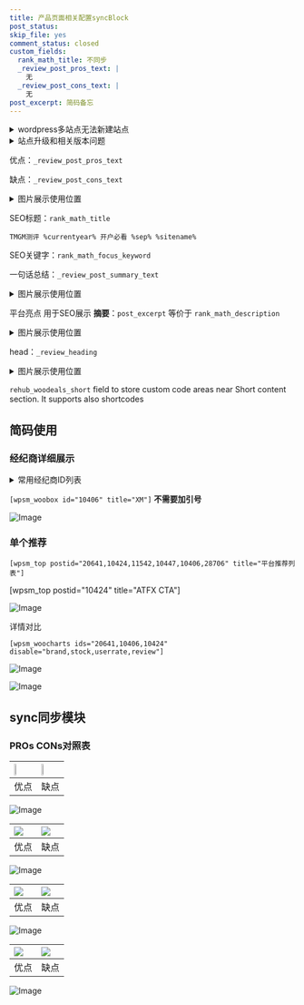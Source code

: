 ```yaml
---
title: 产品页面相关配置syncBlock
post_status: 
skip_file: yes
comment_status: closed
custom_fields:
  rank_math_title: 不同步
  _review_post_pros_text: |
    无
  _review_post_cons_text: |
    无
post_excerpt: 简码备忘
---
```

<details><summary>wordpress多站点无法新建站点</summary>

<li>和报错需要清理cookies一样的原因</li>
<li>wp-config.php里面<code>define( 'SUBDOMAIN_INSTALL', false );//子域名安装</code></li>
<li>新建子站点是用<code>define( 'SUBDOMAIN_INSTALL', true);//子域名安装</code> 完成以后，改成<code>false</code></li>
</details>

<details><summary>站点升级和相关版本问题</summary>

<p>wordpress：5.9.9
woocommerce：7.5.1
出现问题的地方：主题选项里面>><strong>Product layout >>compact style</strong></p>
<p>如何出现没有用过的字段 导致无法保存。先导出配置 然后进行修改，后面再次恢复即可。</p>
<p>出现部分字段无法显示时，需要返回默认布局后，对产品进行保存就好了。</p>
<p></p>
</details>

优点：`_review_post_pros_text`

缺点：`_review_post_cons_text`

<details><summary>图片展示使用位置</summary>

<img src="https://prod-files-secure.s3.us-west-2.amazonaws.com/39ed1227-6d7d-4570-be36-9ccd4a2c4241/f51d3d83-55d4-4bdf-9604-f37ec77ab556/Untitled.png?X-Amz-Algorithm=AWS4-HMAC-SHA256&X-Amz-Content-Sha256=UNSIGNED-PAYLOAD&X-Amz-Credential=ASIAZI2LB46662LKQMS6%2F20250813%2Fus-west-2%2Fs3%2Faws4_request&X-Amz-Date=20250813T105519Z&X-Amz-Expires=3600&X-Amz-Security-Token=IQoJb3JpZ2luX2VjEOP%2F%2F%2F%2F%2F%2F%2F%2F%2F%2FwEaCXVzLXdlc3QtMiJHMEUCIQCdQTWJQ7qxZR8Dr1H%2BFGOq8roVtYhFBJkm3yGNsGLOXwIge4WhyUlsrzZtS2TteZlNQe%2BceCE4pP3k8H0YTrVJBH0q%2FwMIKxAAGgw2Mzc0MjMxODM4MDUiDDKdIQKEncmoasKnxircA7VAaCDXgjkWYg4TujTkrwbd4v6IuetgcCkqTEnrrz9uHFmyt9CbZbruwD7zpLxGR7i3eaCQCd54MxU1BUrN6PPR8aHXwmdpN1fxhlrFnoX0XGqQsTxf1UlRLghK9fSeeEIShJCSq3yKNS2wg4YgRfMt7tUAjutq3VETZ7UiG3ZtHiCA8hQLoooL8Kre63uywsQOXLzbP3DzWEabentZmE0otJvvXfRuAL6HFBMxO7hJ9MWKoSKZaF2IRCQTyuZpM1SlVpQLmBr0fUL%2FuYfeh1Ly2hj7ZFRKIfnPnfNMjdi5%2FRcogc6CXk7b%2Fz1pE9T8FiJ%2BNufbqLET4WSUx3J0CUTF%2Fy8UfkT%2BVRP0wepUTb9z7rOp5Kw2EhneugD8dyr%2BNR0UkwKAsRrOxJG7yypDqysqlMc%2FMBZAosLtIBDRu5vbqn8PNq8taMsVfvyPly6gGh%2BAjSgkmEdHZ7bTkenbyyAOiHwSSExpaC3f%2F6HHB%2B7N%2BdGFnZcstdYMqRbTe%2BKPyz6KRm86FQvlxB8Zq8wula%2BW9nJSmOu3uWL%2FuHempQ4QN120cfSCjmggvAz6iekw9YdKKpMzwpss%2BPzsD7x3XCYoTqXQ%2BHQuaJ7phCSU5QYoaBI%2FAF0T0JyvciM3MIjP8cQGOqUB7JQY4Q3N1rUb4B7p0eT9dUHHKlZw727VOcOOJjNuaXXBTKvpftAwuAKSzdnWeTEKBp8kRC8PSZ8YodwybX5kjFxIQN6srOLJ3xPfRElYr3TPpHZvNqRGd8EMj3aSOHC4MJoV3e7IdssloGUJavKiQH8byi%2FUdI2QwltA85P13eF9NOaQJuEB1ZaUQWpFMdpT1N7FqPy8JcP4qXw9qs17QhkcV352&X-Amz-Signature=bc5fd0ad353086b627c81abef8fbe7b11954c49e5e4ce071373f1c63fad067c8&X-Amz-SignedHeaders=host&x-amz-checksum-mode=ENABLED&x-id=GetObject" alt="Image">
</details>

SEO标题：`rank_math_title`

`TMGM测评 %currentyear% 开户必看 %sep% %sitename%`

SEO关键字：`rank_math_focus_keyword`

一句话总结：`_review_post_summary_text`

<details><summary>图片展示使用位置</summary>

<img src="https://prod-files-secure.s3.us-west-2.amazonaws.com/39ed1227-6d7d-4570-be36-9ccd4a2c4241/4b96a922-296c-4f4e-8630-d1c870cbce01/Untitled.png?X-Amz-Algorithm=AWS4-HMAC-SHA256&X-Amz-Content-Sha256=UNSIGNED-PAYLOAD&X-Amz-Credential=ASIAZI2LB46664RB5JJ3%2F20250813%2Fus-west-2%2Fs3%2Faws4_request&X-Amz-Date=20250813T105519Z&X-Amz-Expires=3600&X-Amz-Security-Token=IQoJb3JpZ2luX2VjEOP%2F%2F%2F%2F%2F%2F%2F%2F%2F%2FwEaCXVzLXdlc3QtMiJHMEUCIQCJM8qOd1O27YnFd15QPUeDb3NTv4T3h1tPI%2B4nklijiQIgSoIfvlH85F4r3T%2Be8bjjfMMq%2F7e61UvnfUkOHsIXZsAq%2FwMILBAAGgw2Mzc0MjMxODM4MDUiDBu2cuNmP%2FgYYQn6BSrcA4%2FzzXA3BNNhz4cWrkeVw7VR%2BKVSY8dPU1bsZnouLT0dFergJLNKcmRXH5%2Fq%2B8pbHWd%2FqpvZIobRrqTSolMnHKkIi63JBxNYZNol4%2F84f1wcOAhJGAhrRu2iJbpQro0lLhppyOnbVFY7RCkoQ0sN9RduB%2FOhVYdm75Ud9jaF%2BJ4T%2Bi%2Ffc%2FdjycVKe8hfAfG9kGNTLcI%2FmUC590zeFKtrfntgBf1%2BjEpIUxKBi4ulYDWRhHW73SjRKwCP%2Bui6pJLHdzcaxAvJ7cpzNFNETMXGpfM4V20UT%2FLu2D14AylOJf1tp45kpdH1P1byrhmpX%2FEMKsqxxxMMvyTUlsXOQhHwi5lt60XdVP7nkAwZyk95r9%2FSm5jIFne5ZoSCBM%2FY%2BM1%2BG5X%2B%2BOOGnf4im82AITt3f74JY16i9BAlgS4CZYO3%2FV960Qj%2FgN0z3i%2BgbZvPnf4OcJW9GZhyufP%2BvcET%2BEF12y1VUCPJfRYh62kKFXKl9B9iugQfbIvqN7iCHQQ6bs6QS5C91HA9sPWl%2F4Z1IputPhBhHVSrsxnvv2frpqOHLdQ2D8eyVQJW4T%2FZ5FLySxzWJVl8%2BsT5sBhhk0VdFztOAl1qY5VYUnxlHTr0lR%2B63pvXOMGLoIE%2B%2BqDtqL0CMN7Q8cQGOqUB05SiXKBXOmHQn0OOksSz7ADc0bVJJAXsoJJDbfayg4yO1NoGyfNlUbKZutNKPFi6sLJNJTOJ1zbG4pefCVLvL%2BGUrrfHVEhdMIbwsKPB%2FaL358tVTcdtgb7Yo94rPzrpPyC2UGPpRyrch%2FVEk4W8eZY38HfTtchU%2F%2BlVbVJMQIfTYFQflYMG3BKZGB0ovrg6%2FAf0uRMD3MoW7ys4OAyDRnqodOr3&X-Amz-Signature=8ae31c69ad6bbfd268d52e916796b696ed1a4de4d3d0fbd6ca892acec635ac22&X-Amz-SignedHeaders=host&x-amz-checksum-mode=ENABLED&x-id=GetObject" alt="Image">
</details>

平台亮点 用于SEO展示 **摘要**：`post_excerpt`  等价于 `rank_math_description`

<details><summary>图片展示使用位置</summary>

<img src="https://prod-files-secure.s3.us-west-2.amazonaws.com/39ed1227-6d7d-4570-be36-9ccd4a2c4241/1ee11f63-b60a-4dfe-a7a7-d58ff23b5d88/Untitled.png?X-Amz-Algorithm=AWS4-HMAC-SHA256&X-Amz-Content-Sha256=UNSIGNED-PAYLOAD&X-Amz-Credential=ASIAZI2LB466Z5TLYUXZ%2F20250813%2Fus-west-2%2Fs3%2Faws4_request&X-Amz-Date=20250813T105519Z&X-Amz-Expires=3600&X-Amz-Security-Token=IQoJb3JpZ2luX2VjEOP%2F%2F%2F%2F%2F%2F%2F%2F%2F%2FwEaCXVzLXdlc3QtMiJIMEYCIQCxT%2Fuhat7sonY0GHVl%2F%2FHU0YsGSuuD38wCF%2BB2eaCYrQIhAONewUjN%2Bo2R%2FfYEAIN4xKBlTf5z4yBS3kl8zZn8ygxmKv8DCCsQABoMNjM3NDIzMTgzODA1IgzulNXpedW2yaSpSG0q3ANMaFk4zwQQATMEXzQblhjB7h4I6B5oCCVg0l%2BDkEZbiPsmPh2ADt%2FoQkbFbo%2FtqjPSxAIfq2ptP%2BqFN001Kasz%2BF1k4aGWJ%2ByQ7p7NCnQRN8hcNK4oLcaCxcZDWjrkA5O%2BmbbF1v0Rv2OPWD6JHExAnCG1DxG2E8TeC4Z5GXKpEczbaZ6yOi79%2FzPlPwrm14ZGBUGCFHuazoh6P%2FDtfCwlBIPF1gwTQgR%2BlAcy8OLKF611lUdypJxVBfATTI1cVAgrEU3KJY4ecpJMTIMy8nw3XXrOfC%2B3YgeSwHNG9JHaqc8JqyzFj%2B1lfbAXMnqP2C8gk94KdogbU0BecHHWcci%2FoDu1rVP60hVbfkwpNZrhMyYCxHY29HQfLIRi3NWpmQ2EZMC%2FNeyoIuo1hViB3ao4eSToM1DBSl%2BhtAWS%2BFG3LklY%2BWVA2vRIyT1BqKeHK9i8kYeA%2FEuWnx060DFxOQPFoVQpyTlZTsU1P9wZlfXcmcYun%2BtgwskVf3djqdGHOTR7ZjbMw%2Bn9wqwYCxaumRg%2BK2Yt2hskYzrVOC7xjQSMisWWnNwcUtJhgIve1PsbZLEPjjMfwjn2Mlf7QookdXp5NbDyFXF%2F1U4oYGFSKDsZ6UiOOfvW3soAYysg7DCIz%2FHEBjqkAa7CQN24B%2Ffwbrzm8QBYfPNzudfmDIPgNtJE2FOraB3PebSZjqfqkDSwbTknPu%2BNirXRGfA6HHInPP1It9PTzUjZSVu1az4HZI6wApStPwPWesHO29dJjqI%2BvmHNuc9C6UN%2BSau01qcm2fZZ1FmFxMiYSCkbTijM1eHZLQ%2FoTDVkeXBRV381V1o7jsK8ZPHmPEp1Fvs3SZIdSKM1rm%2FL%2FfhnNU4y&X-Amz-Signature=c52e1f7b25f5005e1a17af3939a86eddaeb09311baf440ee49d56045e2d75298&X-Amz-SignedHeaders=host&x-amz-checksum-mode=ENABLED&x-id=GetObject" alt="Image">
<img src="https://prod-files-secure.s3.us-west-2.amazonaws.com/39ed1227-6d7d-4570-be36-9ccd4a2c4241/ad4118b5-78d8-4fbe-801e-3b29b5d99c01/Untitled.png?X-Amz-Algorithm=AWS4-HMAC-SHA256&X-Amz-Content-Sha256=UNSIGNED-PAYLOAD&X-Amz-Credential=ASIAZI2LB466Z5TLYUXZ%2F20250813%2Fus-west-2%2Fs3%2Faws4_request&X-Amz-Date=20250813T105519Z&X-Amz-Expires=3600&X-Amz-Security-Token=IQoJb3JpZ2luX2VjEOP%2F%2F%2F%2F%2F%2F%2F%2F%2F%2FwEaCXVzLXdlc3QtMiJIMEYCIQCxT%2Fuhat7sonY0GHVl%2F%2FHU0YsGSuuD38wCF%2BB2eaCYrQIhAONewUjN%2Bo2R%2FfYEAIN4xKBlTf5z4yBS3kl8zZn8ygxmKv8DCCsQABoMNjM3NDIzMTgzODA1IgzulNXpedW2yaSpSG0q3ANMaFk4zwQQATMEXzQblhjB7h4I6B5oCCVg0l%2BDkEZbiPsmPh2ADt%2FoQkbFbo%2FtqjPSxAIfq2ptP%2BqFN001Kasz%2BF1k4aGWJ%2ByQ7p7NCnQRN8hcNK4oLcaCxcZDWjrkA5O%2BmbbF1v0Rv2OPWD6JHExAnCG1DxG2E8TeC4Z5GXKpEczbaZ6yOi79%2FzPlPwrm14ZGBUGCFHuazoh6P%2FDtfCwlBIPF1gwTQgR%2BlAcy8OLKF611lUdypJxVBfATTI1cVAgrEU3KJY4ecpJMTIMy8nw3XXrOfC%2B3YgeSwHNG9JHaqc8JqyzFj%2B1lfbAXMnqP2C8gk94KdogbU0BecHHWcci%2FoDu1rVP60hVbfkwpNZrhMyYCxHY29HQfLIRi3NWpmQ2EZMC%2FNeyoIuo1hViB3ao4eSToM1DBSl%2BhtAWS%2BFG3LklY%2BWVA2vRIyT1BqKeHK9i8kYeA%2FEuWnx060DFxOQPFoVQpyTlZTsU1P9wZlfXcmcYun%2BtgwskVf3djqdGHOTR7ZjbMw%2Bn9wqwYCxaumRg%2BK2Yt2hskYzrVOC7xjQSMisWWnNwcUtJhgIve1PsbZLEPjjMfwjn2Mlf7QookdXp5NbDyFXF%2F1U4oYGFSKDsZ6UiOOfvW3soAYysg7DCIz%2FHEBjqkAa7CQN24B%2Ffwbrzm8QBYfPNzudfmDIPgNtJE2FOraB3PebSZjqfqkDSwbTknPu%2BNirXRGfA6HHInPP1It9PTzUjZSVu1az4HZI6wApStPwPWesHO29dJjqI%2BvmHNuc9C6UN%2BSau01qcm2fZZ1FmFxMiYSCkbTijM1eHZLQ%2FoTDVkeXBRV381V1o7jsK8ZPHmPEp1Fvs3SZIdSKM1rm%2FL%2FfhnNU4y&X-Amz-Signature=e1de64575475e32a07449694992ca72f962bffca1764d02b9df5d32d8fade2d9&X-Amz-SignedHeaders=host&x-amz-checksum-mode=ENABLED&x-id=GetObject" alt="Image">
<img src="https://prod-files-secure.s3.us-west-2.amazonaws.com/39ed1227-6d7d-4570-be36-9ccd4a2c4241/a38cf7c9-a79c-4b64-9e94-13589fe0758b/Untitled.png?X-Amz-Algorithm=AWS4-HMAC-SHA256&X-Amz-Content-Sha256=UNSIGNED-PAYLOAD&X-Amz-Credential=ASIAZI2LB466Z5TLYUXZ%2F20250813%2Fus-west-2%2Fs3%2Faws4_request&X-Amz-Date=20250813T105519Z&X-Amz-Expires=3600&X-Amz-Security-Token=IQoJb3JpZ2luX2VjEOP%2F%2F%2F%2F%2F%2F%2F%2F%2F%2FwEaCXVzLXdlc3QtMiJIMEYCIQCxT%2Fuhat7sonY0GHVl%2F%2FHU0YsGSuuD38wCF%2BB2eaCYrQIhAONewUjN%2Bo2R%2FfYEAIN4xKBlTf5z4yBS3kl8zZn8ygxmKv8DCCsQABoMNjM3NDIzMTgzODA1IgzulNXpedW2yaSpSG0q3ANMaFk4zwQQATMEXzQblhjB7h4I6B5oCCVg0l%2BDkEZbiPsmPh2ADt%2FoQkbFbo%2FtqjPSxAIfq2ptP%2BqFN001Kasz%2BF1k4aGWJ%2ByQ7p7NCnQRN8hcNK4oLcaCxcZDWjrkA5O%2BmbbF1v0Rv2OPWD6JHExAnCG1DxG2E8TeC4Z5GXKpEczbaZ6yOi79%2FzPlPwrm14ZGBUGCFHuazoh6P%2FDtfCwlBIPF1gwTQgR%2BlAcy8OLKF611lUdypJxVBfATTI1cVAgrEU3KJY4ecpJMTIMy8nw3XXrOfC%2B3YgeSwHNG9JHaqc8JqyzFj%2B1lfbAXMnqP2C8gk94KdogbU0BecHHWcci%2FoDu1rVP60hVbfkwpNZrhMyYCxHY29HQfLIRi3NWpmQ2EZMC%2FNeyoIuo1hViB3ao4eSToM1DBSl%2BhtAWS%2BFG3LklY%2BWVA2vRIyT1BqKeHK9i8kYeA%2FEuWnx060DFxOQPFoVQpyTlZTsU1P9wZlfXcmcYun%2BtgwskVf3djqdGHOTR7ZjbMw%2Bn9wqwYCxaumRg%2BK2Yt2hskYzrVOC7xjQSMisWWnNwcUtJhgIve1PsbZLEPjjMfwjn2Mlf7QookdXp5NbDyFXF%2F1U4oYGFSKDsZ6UiOOfvW3soAYysg7DCIz%2FHEBjqkAa7CQN24B%2Ffwbrzm8QBYfPNzudfmDIPgNtJE2FOraB3PebSZjqfqkDSwbTknPu%2BNirXRGfA6HHInPP1It9PTzUjZSVu1az4HZI6wApStPwPWesHO29dJjqI%2BvmHNuc9C6UN%2BSau01qcm2fZZ1FmFxMiYSCkbTijM1eHZLQ%2FoTDVkeXBRV381V1o7jsK8ZPHmPEp1Fvs3SZIdSKM1rm%2FL%2FfhnNU4y&X-Amz-Signature=b159680bc24258fcb5595e77b79359eb0c7d9d361ae0b3a66646decb88943177&X-Amz-SignedHeaders=host&x-amz-checksum-mode=ENABLED&x-id=GetObject" alt="Image">
<img src="https://prod-files-secure.s3.us-west-2.amazonaws.com/39ed1227-6d7d-4570-be36-9ccd4a2c4241/7da6fc1e-d2ac-42ae-8c75-cb5749aa18f6/Untitled.png?X-Amz-Algorithm=AWS4-HMAC-SHA256&X-Amz-Content-Sha256=UNSIGNED-PAYLOAD&X-Amz-Credential=ASIAZI2LB466Z5TLYUXZ%2F20250813%2Fus-west-2%2Fs3%2Faws4_request&X-Amz-Date=20250813T105519Z&X-Amz-Expires=3600&X-Amz-Security-Token=IQoJb3JpZ2luX2VjEOP%2F%2F%2F%2F%2F%2F%2F%2F%2F%2FwEaCXVzLXdlc3QtMiJIMEYCIQCxT%2Fuhat7sonY0GHVl%2F%2FHU0YsGSuuD38wCF%2BB2eaCYrQIhAONewUjN%2Bo2R%2FfYEAIN4xKBlTf5z4yBS3kl8zZn8ygxmKv8DCCsQABoMNjM3NDIzMTgzODA1IgzulNXpedW2yaSpSG0q3ANMaFk4zwQQATMEXzQblhjB7h4I6B5oCCVg0l%2BDkEZbiPsmPh2ADt%2FoQkbFbo%2FtqjPSxAIfq2ptP%2BqFN001Kasz%2BF1k4aGWJ%2ByQ7p7NCnQRN8hcNK4oLcaCxcZDWjrkA5O%2BmbbF1v0Rv2OPWD6JHExAnCG1DxG2E8TeC4Z5GXKpEczbaZ6yOi79%2FzPlPwrm14ZGBUGCFHuazoh6P%2FDtfCwlBIPF1gwTQgR%2BlAcy8OLKF611lUdypJxVBfATTI1cVAgrEU3KJY4ecpJMTIMy8nw3XXrOfC%2B3YgeSwHNG9JHaqc8JqyzFj%2B1lfbAXMnqP2C8gk94KdogbU0BecHHWcci%2FoDu1rVP60hVbfkwpNZrhMyYCxHY29HQfLIRi3NWpmQ2EZMC%2FNeyoIuo1hViB3ao4eSToM1DBSl%2BhtAWS%2BFG3LklY%2BWVA2vRIyT1BqKeHK9i8kYeA%2FEuWnx060DFxOQPFoVQpyTlZTsU1P9wZlfXcmcYun%2BtgwskVf3djqdGHOTR7ZjbMw%2Bn9wqwYCxaumRg%2BK2Yt2hskYzrVOC7xjQSMisWWnNwcUtJhgIve1PsbZLEPjjMfwjn2Mlf7QookdXp5NbDyFXF%2F1U4oYGFSKDsZ6UiOOfvW3soAYysg7DCIz%2FHEBjqkAa7CQN24B%2Ffwbrzm8QBYfPNzudfmDIPgNtJE2FOraB3PebSZjqfqkDSwbTknPu%2BNirXRGfA6HHInPP1It9PTzUjZSVu1az4HZI6wApStPwPWesHO29dJjqI%2BvmHNuc9C6UN%2BSau01qcm2fZZ1FmFxMiYSCkbTijM1eHZLQ%2FoTDVkeXBRV381V1o7jsK8ZPHmPEp1Fvs3SZIdSKM1rm%2FL%2FfhnNU4y&X-Amz-Signature=000b5a48c28c847e15e0765b2de0f789687cc7809fc0eaea9a3749301d8c736c&X-Amz-SignedHeaders=host&x-amz-checksum-mode=ENABLED&x-id=GetObject" alt="Image">
<img src="https://prod-files-secure.s3.us-west-2.amazonaws.com/39ed1227-6d7d-4570-be36-9ccd4a2c4241/7e97f40a-eaee-47f5-b2f9-475f96808fa7/Untitled.png?X-Amz-Algorithm=AWS4-HMAC-SHA256&X-Amz-Content-Sha256=UNSIGNED-PAYLOAD&X-Amz-Credential=ASIAZI2LB466Z5TLYUXZ%2F20250813%2Fus-west-2%2Fs3%2Faws4_request&X-Amz-Date=20250813T105519Z&X-Amz-Expires=3600&X-Amz-Security-Token=IQoJb3JpZ2luX2VjEOP%2F%2F%2F%2F%2F%2F%2F%2F%2F%2FwEaCXVzLXdlc3QtMiJIMEYCIQCxT%2Fuhat7sonY0GHVl%2F%2FHU0YsGSuuD38wCF%2BB2eaCYrQIhAONewUjN%2Bo2R%2FfYEAIN4xKBlTf5z4yBS3kl8zZn8ygxmKv8DCCsQABoMNjM3NDIzMTgzODA1IgzulNXpedW2yaSpSG0q3ANMaFk4zwQQATMEXzQblhjB7h4I6B5oCCVg0l%2BDkEZbiPsmPh2ADt%2FoQkbFbo%2FtqjPSxAIfq2ptP%2BqFN001Kasz%2BF1k4aGWJ%2ByQ7p7NCnQRN8hcNK4oLcaCxcZDWjrkA5O%2BmbbF1v0Rv2OPWD6JHExAnCG1DxG2E8TeC4Z5GXKpEczbaZ6yOi79%2FzPlPwrm14ZGBUGCFHuazoh6P%2FDtfCwlBIPF1gwTQgR%2BlAcy8OLKF611lUdypJxVBfATTI1cVAgrEU3KJY4ecpJMTIMy8nw3XXrOfC%2B3YgeSwHNG9JHaqc8JqyzFj%2B1lfbAXMnqP2C8gk94KdogbU0BecHHWcci%2FoDu1rVP60hVbfkwpNZrhMyYCxHY29HQfLIRi3NWpmQ2EZMC%2FNeyoIuo1hViB3ao4eSToM1DBSl%2BhtAWS%2BFG3LklY%2BWVA2vRIyT1BqKeHK9i8kYeA%2FEuWnx060DFxOQPFoVQpyTlZTsU1P9wZlfXcmcYun%2BtgwskVf3djqdGHOTR7ZjbMw%2Bn9wqwYCxaumRg%2BK2Yt2hskYzrVOC7xjQSMisWWnNwcUtJhgIve1PsbZLEPjjMfwjn2Mlf7QookdXp5NbDyFXF%2F1U4oYGFSKDsZ6UiOOfvW3soAYysg7DCIz%2FHEBjqkAa7CQN24B%2Ffwbrzm8QBYfPNzudfmDIPgNtJE2FOraB3PebSZjqfqkDSwbTknPu%2BNirXRGfA6HHInPP1It9PTzUjZSVu1az4HZI6wApStPwPWesHO29dJjqI%2BvmHNuc9C6UN%2BSau01qcm2fZZ1FmFxMiYSCkbTijM1eHZLQ%2FoTDVkeXBRV381V1o7jsK8ZPHmPEp1Fvs3SZIdSKM1rm%2FL%2FfhnNU4y&X-Amz-Signature=3f12c840e7a3321483ab560ed3ffa625a4c3191fad6d14c990490208fc64ab4c&X-Amz-SignedHeaders=host&x-amz-checksum-mode=ENABLED&x-id=GetObject" alt="Image">
</details>

head：`_review_heading`

<details><summary>图片展示使用位置</summary>

<img src="https://prod-files-secure.s3.us-west-2.amazonaws.com/39ed1227-6d7d-4570-be36-9ccd4a2c4241/3a4650ad-9887-415c-889a-edd51fa54f27/Untitled.png?X-Amz-Algorithm=AWS4-HMAC-SHA256&X-Amz-Content-Sha256=UNSIGNED-PAYLOAD&X-Amz-Credential=ASIAZI2LB466ZRX3PS7K%2F20250813%2Fus-west-2%2Fs3%2Faws4_request&X-Amz-Date=20250813T105519Z&X-Amz-Expires=3600&X-Amz-Security-Token=IQoJb3JpZ2luX2VjEOP%2F%2F%2F%2F%2F%2F%2F%2F%2F%2FwEaCXVzLXdlc3QtMiJHMEUCIERjeDfLAG3QS2skJgjoCMuaUWkKOHfhEUyXr3yFR2rQAiEAn%2Fc1FHRhiiYPKMZ4mCqUZV71N87gChzEiOSn41ukobsq%2FwMIKxAAGgw2Mzc0MjMxODM4MDUiDEbLjszvC8l9pDZC6yrcA4ePEsgHFezN0uvwRzqgo4vZTzh0iQ8p%2BEyekmuH6D%2Bw8jqOtR%2BUesol7NC8pBboZ9xQj1qbMG%2Fn5%2BF0tjDa8eQ75J3NoIzIamCQtLl8kd8FAf6juEa3RqIOPxiNXLwXiwmIJan6rK1E4h2kixImhWStw%2BqS0l%2BhkNI%2FJt89xv8tVO0u24ITtfBAnnm9Jm713mOwk1WviwTvkuWkVJnszRUcn4xrgHvxWJ4aWyme5jc%2BkO9%2FwR8lkg%2F6KwD6IZkkUO%2FWCuHPQNQh97dQ4TvCPeynjhstY5eJSndm%2Bp0E3Q9AB6nbGSIvRYI0PCDexXqGIeQUkSPV1L2Bevh6MtpAsJxFqT1nX6Q%2Bv17FkPMkXW29Rwc0lMBcKL3JlYvbO%2BnQB0C20j64GHu8H4EG3UNUeCvFTPkD%2BLIgtuSnnmZRunnjCedVEMUaktEtfrp15gdLzv1YE0CcBOoKrfMuMbUjXGT0HdHPMf3CYJS4kx1n1N0hIwJHjroouXQx8X7YOZ0XHpb89cmKi0eo9ticUCIaUQoFyOc1SJ0Fbf8HrRvjkQAcUROtvIG8cjvkUl%2B%2FbMGZ0P2ia0WwDdjw2YHquayKLX757kIFP7mcA1JRkCTmuBzGcSATuubEhA7YPFcYMOzP8cQGOqUBannzJSYhI%2FRp4IUU9g%2FD6eKSA3h0%2Bpbn87dbW6a33FyiljPqD0XDk8cahRZpXtQgc2m1hTYzqjWKilzujS9a4uzMdhI2M7j25H965WEkpXuEKMU0ksoi2Kmalh%2Fy7mpbv294QuUrDAbvg8ryI8amqOEB6czq%2F1K7ZD5TuJHabfebubmdCJ6%2FPQxLpaaI9FGb89N91Vb%2FVxS3%2FHBI6xgOkFDToNc%2F&X-Amz-Signature=63d50c24273b659731533b7f587f986380337b79d6e45ce96543912ecaf26b01&X-Amz-SignedHeaders=host&x-amz-checksum-mode=ENABLED&x-id=GetObject" alt="Image">
</details>

`rehub_woodeals_short`	field to store custom code areas near Short content section. It supports also shortcodes



## 简码使用

### 经纪商详细展示

<details><summary>常用经纪商ID列表</summary>

<pre><code class="php">嘉盛 ===> 20641  [wpsm_woobox id="20641" title="嘉盛"]
易信easymarkets ===> 11542  [wpsm_woobox id="11542" title="易信easymarkets"]
ATFX外汇 ===> 10424  [wpsm_woobox id="10424" title="ATFX"]
XM ===> 10406  [wpsm_woobox id="10406" title="XM"]
TMGM ===> 29622  [wpsm_woobox id="29622" title="TMGM"]
HYCM ===> 10447  [wpsm_woobox id="10447" title="HYCM"]
fpmarkets澳福外汇 ===> 20639  [wpsm_woobox id="20639" title="fpmarkets澳福外汇"]</code></pre>
</details>

`[wpsm_woobox id="10406" title="XM"]` **不需要加引号**

![Image](https://prod-files-secure.s3.us-west-2.amazonaws.com/39ed1227-6d7d-4570-be36-9ccd4a2c4241/4f898f9d-0fa7-4e43-acd3-ac6bc7be575a/Untitled.png?X-Amz-Algorithm=AWS4-HMAC-SHA256&X-Amz-Content-Sha256=UNSIGNED-PAYLOAD&X-Amz-Credential=ASIAZI2LB4662AQJYNZK%2F20250813%2Fus-west-2%2Fs3%2Faws4_request&X-Amz-Date=20250813T105517Z&X-Amz-Expires=3600&X-Amz-Security-Token=IQoJb3JpZ2luX2VjEOP%2F%2F%2F%2F%2F%2F%2F%2F%2F%2FwEaCXVzLXdlc3QtMiJGMEQCIAnJU4BZrAYK2JwC30k3NNEe6gUYHh3jbdd2J3vZ9knsAiBQDy%2BXe8KdNY8nJe2snxxqCO7%2Bx9j68WOcxcuzMqJw0yr%2FAwgrEAAaDDYzNzQyMzE4MzgwNSIMlGmWkassbQHvIyV%2BKtwDGNd2T2j2mlifkH%2F1eNmTVMXg%2BiS7HbW02OUfjcvU9hf3jxZH68wB30xMUQ52V0YJxmDLaU7P8t8qC3EWEcQYASSOfJAzssjrwGbx1q%2BWg0fv2o6GGitLq2XXZ2MmvcNMNaHkPqZmBs6LJub4jrLEPe9eB2cN%2FZqjM11xhULzTuPhnRhjED27%2BR3vzUDKVHsnPm3JaTL9msYmLVr8hNFrgqwfnFxcFZnH%2Ba%2F6v07ipJjhwCRl%2Bx6Imw5H%2F%2BNWT%2FY1LW5fRZhS19veP5mlPPthNxrjzEu3NeNcF9cT%2BV03RYtVaWgeFxmecKcXvOI%2FQDyJQYKxZGwVQJiSuaCsZdsnlCkfYvEjVzWWlcHpGMbgvVZhnsAJTCqaVqrRqhFai8Msman0KPmM9Sydm40sckJ7T6I4rdjTwTtjE64KsXglwT3179TUSIVJhXb9uG2SjKqaKlYbxBsiybONgpO%2BAwdq2F%2F7q6jSNhMe7NmAqmsrJYlGFHT88RGx9K6qauQIdndU2XzL2JgJrMUA741olXOBP2tax6pj%2FRAaU6W2RpsauyCuHE1xtFyhiklTd6eA1WSPqm4AOE5XdiFTKqKIhIsXPRHjFZ8AMwG8JUA8XV0BGezUiuqXfFhtNtiiXo0w887xxAY6pgFHSge8gt6jDDeZ3FvQNedUWXXg%2FbiKqJO%2FPFZrwnCruhABPUsFdm%2F1twU%2BC5TlcFQECvkvIYS2iuE2VNGb%2F3%2FHSNGUokZzHtkhzUwBtsCPJ21r9z48U8iaejwC1kTvY5altN4qgiiYofDumRIBDjOt9wBdJEqWVNloeMT%2B2K5tn7WiP%2B3N6GjW%2Bt%2BrrLjBMn%2F3dFfjuAuU1njC%2FED0BHVxR3FDNLfb&X-Amz-Signature=a8eb5b6a3a0c463412a81febdc5dc2f65f75c1d880e08c3ab9394af803332a59&X-Amz-SignedHeaders=host&x-amz-checksum-mode=ENABLED&x-id=GetObject)

### 单个推荐
`[wpsm_top postid="20641,10424,11542,10447,10406,28706" title="平台推荐列表"]`

[wpsm_top postid="10424" title="ATFX CTA"]

![Image](https://prod-files-secure.s3.us-west-2.amazonaws.com/39ed1227-6d7d-4570-be36-9ccd4a2c4241/5ac620dc-51a8-48b6-b55d-91f47299193c/Untitled.png?X-Amz-Algorithm=AWS4-HMAC-SHA256&X-Amz-Content-Sha256=UNSIGNED-PAYLOAD&X-Amz-Credential=ASIAZI2LB4662AQJYNZK%2F20250813%2Fus-west-2%2Fs3%2Faws4_request&X-Amz-Date=20250813T105517Z&X-Amz-Expires=3600&X-Amz-Security-Token=IQoJb3JpZ2luX2VjEOP%2F%2F%2F%2F%2F%2F%2F%2F%2F%2FwEaCXVzLXdlc3QtMiJGMEQCIAnJU4BZrAYK2JwC30k3NNEe6gUYHh3jbdd2J3vZ9knsAiBQDy%2BXe8KdNY8nJe2snxxqCO7%2Bx9j68WOcxcuzMqJw0yr%2FAwgrEAAaDDYzNzQyMzE4MzgwNSIMlGmWkassbQHvIyV%2BKtwDGNd2T2j2mlifkH%2F1eNmTVMXg%2BiS7HbW02OUfjcvU9hf3jxZH68wB30xMUQ52V0YJxmDLaU7P8t8qC3EWEcQYASSOfJAzssjrwGbx1q%2BWg0fv2o6GGitLq2XXZ2MmvcNMNaHkPqZmBs6LJub4jrLEPe9eB2cN%2FZqjM11xhULzTuPhnRhjED27%2BR3vzUDKVHsnPm3JaTL9msYmLVr8hNFrgqwfnFxcFZnH%2Ba%2F6v07ipJjhwCRl%2Bx6Imw5H%2F%2BNWT%2FY1LW5fRZhS19veP5mlPPthNxrjzEu3NeNcF9cT%2BV03RYtVaWgeFxmecKcXvOI%2FQDyJQYKxZGwVQJiSuaCsZdsnlCkfYvEjVzWWlcHpGMbgvVZhnsAJTCqaVqrRqhFai8Msman0KPmM9Sydm40sckJ7T6I4rdjTwTtjE64KsXglwT3179TUSIVJhXb9uG2SjKqaKlYbxBsiybONgpO%2BAwdq2F%2F7q6jSNhMe7NmAqmsrJYlGFHT88RGx9K6qauQIdndU2XzL2JgJrMUA741olXOBP2tax6pj%2FRAaU6W2RpsauyCuHE1xtFyhiklTd6eA1WSPqm4AOE5XdiFTKqKIhIsXPRHjFZ8AMwG8JUA8XV0BGezUiuqXfFhtNtiiXo0w887xxAY6pgFHSge8gt6jDDeZ3FvQNedUWXXg%2FbiKqJO%2FPFZrwnCruhABPUsFdm%2F1twU%2BC5TlcFQECvkvIYS2iuE2VNGb%2F3%2FHSNGUokZzHtkhzUwBtsCPJ21r9z48U8iaejwC1kTvY5altN4qgiiYofDumRIBDjOt9wBdJEqWVNloeMT%2B2K5tn7WiP%2B3N6GjW%2Bt%2BrrLjBMn%2F3dFfjuAuU1njC%2FED0BHVxR3FDNLfb&X-Amz-Signature=2cf84e8843a4636c5ba10bbb9062c8efd16a1764f3e16e8176c5ce89b7237849&X-Amz-SignedHeaders=host&x-amz-checksum-mode=ENABLED&x-id=GetObject)

详情对比

`[wpsm_woocharts ids="20641,10406,10424" disable="brand,stock,userrate,review"]`

![Image](https://prod-files-secure.s3.us-west-2.amazonaws.com/39ed1227-6d7d-4570-be36-9ccd4a2c4241/bf3ba45f-b9f3-4295-8aef-b4a495fd25f4/Untitled.png?X-Amz-Algorithm=AWS4-HMAC-SHA256&X-Amz-Content-Sha256=UNSIGNED-PAYLOAD&X-Amz-Credential=ASIAZI2LB4662AQJYNZK%2F20250813%2Fus-west-2%2Fs3%2Faws4_request&X-Amz-Date=20250813T105517Z&X-Amz-Expires=3600&X-Amz-Security-Token=IQoJb3JpZ2luX2VjEOP%2F%2F%2F%2F%2F%2F%2F%2F%2F%2FwEaCXVzLXdlc3QtMiJGMEQCIAnJU4BZrAYK2JwC30k3NNEe6gUYHh3jbdd2J3vZ9knsAiBQDy%2BXe8KdNY8nJe2snxxqCO7%2Bx9j68WOcxcuzMqJw0yr%2FAwgrEAAaDDYzNzQyMzE4MzgwNSIMlGmWkassbQHvIyV%2BKtwDGNd2T2j2mlifkH%2F1eNmTVMXg%2BiS7HbW02OUfjcvU9hf3jxZH68wB30xMUQ52V0YJxmDLaU7P8t8qC3EWEcQYASSOfJAzssjrwGbx1q%2BWg0fv2o6GGitLq2XXZ2MmvcNMNaHkPqZmBs6LJub4jrLEPe9eB2cN%2FZqjM11xhULzTuPhnRhjED27%2BR3vzUDKVHsnPm3JaTL9msYmLVr8hNFrgqwfnFxcFZnH%2Ba%2F6v07ipJjhwCRl%2Bx6Imw5H%2F%2BNWT%2FY1LW5fRZhS19veP5mlPPthNxrjzEu3NeNcF9cT%2BV03RYtVaWgeFxmecKcXvOI%2FQDyJQYKxZGwVQJiSuaCsZdsnlCkfYvEjVzWWlcHpGMbgvVZhnsAJTCqaVqrRqhFai8Msman0KPmM9Sydm40sckJ7T6I4rdjTwTtjE64KsXglwT3179TUSIVJhXb9uG2SjKqaKlYbxBsiybONgpO%2BAwdq2F%2F7q6jSNhMe7NmAqmsrJYlGFHT88RGx9K6qauQIdndU2XzL2JgJrMUA741olXOBP2tax6pj%2FRAaU6W2RpsauyCuHE1xtFyhiklTd6eA1WSPqm4AOE5XdiFTKqKIhIsXPRHjFZ8AMwG8JUA8XV0BGezUiuqXfFhtNtiiXo0w887xxAY6pgFHSge8gt6jDDeZ3FvQNedUWXXg%2FbiKqJO%2FPFZrwnCruhABPUsFdm%2F1twU%2BC5TlcFQECvkvIYS2iuE2VNGb%2F3%2FHSNGUokZzHtkhzUwBtsCPJ21r9z48U8iaejwC1kTvY5altN4qgiiYofDumRIBDjOt9wBdJEqWVNloeMT%2B2K5tn7WiP%2B3N6GjW%2Bt%2BrrLjBMn%2F3dFfjuAuU1njC%2FED0BHVxR3FDNLfb&X-Amz-Signature=6ca42a9a91f5a5b701870e23715e4894b7a7aec2bae7ac9f37e8e049e7c9ef89&X-Amz-SignedHeaders=host&x-amz-checksum-mode=ENABLED&x-id=GetObject)

![Image](https://prod-files-secure.s3.us-west-2.amazonaws.com/39ed1227-6d7d-4570-be36-9ccd4a2c4241/30bc56ef-f383-4b48-9768-2ebc9e436ec0/Untitled.png?X-Amz-Algorithm=AWS4-HMAC-SHA256&X-Amz-Content-Sha256=UNSIGNED-PAYLOAD&X-Amz-Credential=ASIAZI2LB4662AQJYNZK%2F20250813%2Fus-west-2%2Fs3%2Faws4_request&X-Amz-Date=20250813T105517Z&X-Amz-Expires=3600&X-Amz-Security-Token=IQoJb3JpZ2luX2VjEOP%2F%2F%2F%2F%2F%2F%2F%2F%2F%2FwEaCXVzLXdlc3QtMiJGMEQCIAnJU4BZrAYK2JwC30k3NNEe6gUYHh3jbdd2J3vZ9knsAiBQDy%2BXe8KdNY8nJe2snxxqCO7%2Bx9j68WOcxcuzMqJw0yr%2FAwgrEAAaDDYzNzQyMzE4MzgwNSIMlGmWkassbQHvIyV%2BKtwDGNd2T2j2mlifkH%2F1eNmTVMXg%2BiS7HbW02OUfjcvU9hf3jxZH68wB30xMUQ52V0YJxmDLaU7P8t8qC3EWEcQYASSOfJAzssjrwGbx1q%2BWg0fv2o6GGitLq2XXZ2MmvcNMNaHkPqZmBs6LJub4jrLEPe9eB2cN%2FZqjM11xhULzTuPhnRhjED27%2BR3vzUDKVHsnPm3JaTL9msYmLVr8hNFrgqwfnFxcFZnH%2Ba%2F6v07ipJjhwCRl%2Bx6Imw5H%2F%2BNWT%2FY1LW5fRZhS19veP5mlPPthNxrjzEu3NeNcF9cT%2BV03RYtVaWgeFxmecKcXvOI%2FQDyJQYKxZGwVQJiSuaCsZdsnlCkfYvEjVzWWlcHpGMbgvVZhnsAJTCqaVqrRqhFai8Msman0KPmM9Sydm40sckJ7T6I4rdjTwTtjE64KsXglwT3179TUSIVJhXb9uG2SjKqaKlYbxBsiybONgpO%2BAwdq2F%2F7q6jSNhMe7NmAqmsrJYlGFHT88RGx9K6qauQIdndU2XzL2JgJrMUA741olXOBP2tax6pj%2FRAaU6W2RpsauyCuHE1xtFyhiklTd6eA1WSPqm4AOE5XdiFTKqKIhIsXPRHjFZ8AMwG8JUA8XV0BGezUiuqXfFhtNtiiXo0w887xxAY6pgFHSge8gt6jDDeZ3FvQNedUWXXg%2FbiKqJO%2FPFZrwnCruhABPUsFdm%2F1twU%2BC5TlcFQECvkvIYS2iuE2VNGb%2F3%2FHSNGUokZzHtkhzUwBtsCPJ21r9z48U8iaejwC1kTvY5altN4qgiiYofDumRIBDjOt9wBdJEqWVNloeMT%2B2K5tn7WiP%2B3N6GjW%2Bt%2BrrLjBMn%2F3dFfjuAuU1njC%2FED0BHVxR3FDNLfb&X-Amz-Signature=3fa649ec592f0a6e91020b422b7722dd355d21cbda4331cc4b048d115fb84d50&X-Amz-SignedHeaders=host&x-amz-checksum-mode=ENABLED&x-id=GetObject)

## sync同步模块

### PROs CONs对照表

| <img src="https://cdn.ifttt.fun/gh/jarlin8/OSS@main/icons/customize/pros.svg" height="auto" width="37.3%"> | <img src="https://cdn.ifttt.fun/gh/jarlin8/OSS@main/icons/customize/cons.svg" height="auto" width="28.8%"> |
| :--- | :--- |
| 优点 | 缺点 |

![Image](https://prod-files-secure.s3.us-west-2.amazonaws.com/39ed1227-6d7d-4570-be36-9ccd4a2c4241/8742b755-dfb5-4004-9a5f-d6e561664bd8/Untitled.png?X-Amz-Algorithm=AWS4-HMAC-SHA256&X-Amz-Content-Sha256=UNSIGNED-PAYLOAD&X-Amz-Credential=ASIAZI2LB4662AQJYNZK%2F20250813%2Fus-west-2%2Fs3%2Faws4_request&X-Amz-Date=20250813T105517Z&X-Amz-Expires=3600&X-Amz-Security-Token=IQoJb3JpZ2luX2VjEOP%2F%2F%2F%2F%2F%2F%2F%2F%2F%2FwEaCXVzLXdlc3QtMiJGMEQCIAnJU4BZrAYK2JwC30k3NNEe6gUYHh3jbdd2J3vZ9knsAiBQDy%2BXe8KdNY8nJe2snxxqCO7%2Bx9j68WOcxcuzMqJw0yr%2FAwgrEAAaDDYzNzQyMzE4MzgwNSIMlGmWkassbQHvIyV%2BKtwDGNd2T2j2mlifkH%2F1eNmTVMXg%2BiS7HbW02OUfjcvU9hf3jxZH68wB30xMUQ52V0YJxmDLaU7P8t8qC3EWEcQYASSOfJAzssjrwGbx1q%2BWg0fv2o6GGitLq2XXZ2MmvcNMNaHkPqZmBs6LJub4jrLEPe9eB2cN%2FZqjM11xhULzTuPhnRhjED27%2BR3vzUDKVHsnPm3JaTL9msYmLVr8hNFrgqwfnFxcFZnH%2Ba%2F6v07ipJjhwCRl%2Bx6Imw5H%2F%2BNWT%2FY1LW5fRZhS19veP5mlPPthNxrjzEu3NeNcF9cT%2BV03RYtVaWgeFxmecKcXvOI%2FQDyJQYKxZGwVQJiSuaCsZdsnlCkfYvEjVzWWlcHpGMbgvVZhnsAJTCqaVqrRqhFai8Msman0KPmM9Sydm40sckJ7T6I4rdjTwTtjE64KsXglwT3179TUSIVJhXb9uG2SjKqaKlYbxBsiybONgpO%2BAwdq2F%2F7q6jSNhMe7NmAqmsrJYlGFHT88RGx9K6qauQIdndU2XzL2JgJrMUA741olXOBP2tax6pj%2FRAaU6W2RpsauyCuHE1xtFyhiklTd6eA1WSPqm4AOE5XdiFTKqKIhIsXPRHjFZ8AMwG8JUA8XV0BGezUiuqXfFhtNtiiXo0w887xxAY6pgFHSge8gt6jDDeZ3FvQNedUWXXg%2FbiKqJO%2FPFZrwnCruhABPUsFdm%2F1twU%2BC5TlcFQECvkvIYS2iuE2VNGb%2F3%2FHSNGUokZzHtkhzUwBtsCPJ21r9z48U8iaejwC1kTvY5altN4qgiiYofDumRIBDjOt9wBdJEqWVNloeMT%2B2K5tn7WiP%2B3N6GjW%2Bt%2BrrLjBMn%2F3dFfjuAuU1njC%2FED0BHVxR3FDNLfb&X-Amz-Signature=db67ca5820b30889f6499a27d303546cc34b97c4924d88392def9e08d3a184d4&X-Amz-SignedHeaders=host&x-amz-checksum-mode=ENABLED&x-id=GetObject)

| <img src="https://cdn.ifttt.fun/gh/jarlin8/OSS@main/icons/customize/pros1.svg" height="auto"> | <img src="https://cdn.ifttt.fun/gh/jarlin8/OSS@main/icons/customize/cons1.svg" height="auto"> |
| :--- | :--- |
| 优点 | 缺点 |

![Image](https://prod-files-secure.s3.us-west-2.amazonaws.com/39ed1227-6d7d-4570-be36-9ccd4a2c4241/806358f8-c9c4-4e17-bb35-c6c76a5397a5/Untitled.png?X-Amz-Algorithm=AWS4-HMAC-SHA256&X-Amz-Content-Sha256=UNSIGNED-PAYLOAD&X-Amz-Credential=ASIAZI2LB4662AQJYNZK%2F20250813%2Fus-west-2%2Fs3%2Faws4_request&X-Amz-Date=20250813T105517Z&X-Amz-Expires=3600&X-Amz-Security-Token=IQoJb3JpZ2luX2VjEOP%2F%2F%2F%2F%2F%2F%2F%2F%2F%2FwEaCXVzLXdlc3QtMiJGMEQCIAnJU4BZrAYK2JwC30k3NNEe6gUYHh3jbdd2J3vZ9knsAiBQDy%2BXe8KdNY8nJe2snxxqCO7%2Bx9j68WOcxcuzMqJw0yr%2FAwgrEAAaDDYzNzQyMzE4MzgwNSIMlGmWkassbQHvIyV%2BKtwDGNd2T2j2mlifkH%2F1eNmTVMXg%2BiS7HbW02OUfjcvU9hf3jxZH68wB30xMUQ52V0YJxmDLaU7P8t8qC3EWEcQYASSOfJAzssjrwGbx1q%2BWg0fv2o6GGitLq2XXZ2MmvcNMNaHkPqZmBs6LJub4jrLEPe9eB2cN%2FZqjM11xhULzTuPhnRhjED27%2BR3vzUDKVHsnPm3JaTL9msYmLVr8hNFrgqwfnFxcFZnH%2Ba%2F6v07ipJjhwCRl%2Bx6Imw5H%2F%2BNWT%2FY1LW5fRZhS19veP5mlPPthNxrjzEu3NeNcF9cT%2BV03RYtVaWgeFxmecKcXvOI%2FQDyJQYKxZGwVQJiSuaCsZdsnlCkfYvEjVzWWlcHpGMbgvVZhnsAJTCqaVqrRqhFai8Msman0KPmM9Sydm40sckJ7T6I4rdjTwTtjE64KsXglwT3179TUSIVJhXb9uG2SjKqaKlYbxBsiybONgpO%2BAwdq2F%2F7q6jSNhMe7NmAqmsrJYlGFHT88RGx9K6qauQIdndU2XzL2JgJrMUA741olXOBP2tax6pj%2FRAaU6W2RpsauyCuHE1xtFyhiklTd6eA1WSPqm4AOE5XdiFTKqKIhIsXPRHjFZ8AMwG8JUA8XV0BGezUiuqXfFhtNtiiXo0w887xxAY6pgFHSge8gt6jDDeZ3FvQNedUWXXg%2FbiKqJO%2FPFZrwnCruhABPUsFdm%2F1twU%2BC5TlcFQECvkvIYS2iuE2VNGb%2F3%2FHSNGUokZzHtkhzUwBtsCPJ21r9z48U8iaejwC1kTvY5altN4qgiiYofDumRIBDjOt9wBdJEqWVNloeMT%2B2K5tn7WiP%2B3N6GjW%2Bt%2BrrLjBMn%2F3dFfjuAuU1njC%2FED0BHVxR3FDNLfb&X-Amz-Signature=fc8fe990dcb263386db1eba0b4864c17ecc0f5cc1f523bb602e1a40634086201&X-Amz-SignedHeaders=host&x-amz-checksum-mode=ENABLED&x-id=GetObject)

| <img src="https://cdn.ifttt.fun/gh/jarlin8/OSS@main/icons/customize/pros2.svg" height="auto"> | <img src="https://cdn.ifttt.fun/gh/jarlin8/OSS@main/icons/customize/cons2.svg" height="auto"> |
| :--- | :--- |
| 优点 | 缺点 |

![Image](https://prod-files-secure.s3.us-west-2.amazonaws.com/39ed1227-6d7d-4570-be36-9ccd4a2c4241/a9245ec9-70dd-4005-b534-0d54315fc5f3/Untitled.png?X-Amz-Algorithm=AWS4-HMAC-SHA256&X-Amz-Content-Sha256=UNSIGNED-PAYLOAD&X-Amz-Credential=ASIAZI2LB4662AQJYNZK%2F20250813%2Fus-west-2%2Fs3%2Faws4_request&X-Amz-Date=20250813T105517Z&X-Amz-Expires=3600&X-Amz-Security-Token=IQoJb3JpZ2luX2VjEOP%2F%2F%2F%2F%2F%2F%2F%2F%2F%2FwEaCXVzLXdlc3QtMiJGMEQCIAnJU4BZrAYK2JwC30k3NNEe6gUYHh3jbdd2J3vZ9knsAiBQDy%2BXe8KdNY8nJe2snxxqCO7%2Bx9j68WOcxcuzMqJw0yr%2FAwgrEAAaDDYzNzQyMzE4MzgwNSIMlGmWkassbQHvIyV%2BKtwDGNd2T2j2mlifkH%2F1eNmTVMXg%2BiS7HbW02OUfjcvU9hf3jxZH68wB30xMUQ52V0YJxmDLaU7P8t8qC3EWEcQYASSOfJAzssjrwGbx1q%2BWg0fv2o6GGitLq2XXZ2MmvcNMNaHkPqZmBs6LJub4jrLEPe9eB2cN%2FZqjM11xhULzTuPhnRhjED27%2BR3vzUDKVHsnPm3JaTL9msYmLVr8hNFrgqwfnFxcFZnH%2Ba%2F6v07ipJjhwCRl%2Bx6Imw5H%2F%2BNWT%2FY1LW5fRZhS19veP5mlPPthNxrjzEu3NeNcF9cT%2BV03RYtVaWgeFxmecKcXvOI%2FQDyJQYKxZGwVQJiSuaCsZdsnlCkfYvEjVzWWlcHpGMbgvVZhnsAJTCqaVqrRqhFai8Msman0KPmM9Sydm40sckJ7T6I4rdjTwTtjE64KsXglwT3179TUSIVJhXb9uG2SjKqaKlYbxBsiybONgpO%2BAwdq2F%2F7q6jSNhMe7NmAqmsrJYlGFHT88RGx9K6qauQIdndU2XzL2JgJrMUA741olXOBP2tax6pj%2FRAaU6W2RpsauyCuHE1xtFyhiklTd6eA1WSPqm4AOE5XdiFTKqKIhIsXPRHjFZ8AMwG8JUA8XV0BGezUiuqXfFhtNtiiXo0w887xxAY6pgFHSge8gt6jDDeZ3FvQNedUWXXg%2FbiKqJO%2FPFZrwnCruhABPUsFdm%2F1twU%2BC5TlcFQECvkvIYS2iuE2VNGb%2F3%2FHSNGUokZzHtkhzUwBtsCPJ21r9z48U8iaejwC1kTvY5altN4qgiiYofDumRIBDjOt9wBdJEqWVNloeMT%2B2K5tn7WiP%2B3N6GjW%2Bt%2BrrLjBMn%2F3dFfjuAuU1njC%2FED0BHVxR3FDNLfb&X-Amz-Signature=360d80c022234e37c056d8c4f1687dab1c7ea64be9f17b6c5d40f450725dd368&X-Amz-SignedHeaders=host&x-amz-checksum-mode=ENABLED&x-id=GetObject)

| <img src="https://cdn.ifttt.fun/gh/jarlin8/OSS@main/icons/customize/pros3.svg" height="auto"> | <img src="https://cdn.ifttt.fun/gh/jarlin8/OSS@main/icons/customize/cons3.svg" height="auto"> |
| :--- | :--- |
| 优点 | 缺点 |

![Image](https://prod-files-secure.s3.us-west-2.amazonaws.com/39ed1227-6d7d-4570-be36-9ccd4a2c4241/e1e580a2-2e5c-4780-9ff4-19c318fc2284/Untitled.png?X-Amz-Algorithm=AWS4-HMAC-SHA256&X-Amz-Content-Sha256=UNSIGNED-PAYLOAD&X-Amz-Credential=ASIAZI2LB4662AQJYNZK%2F20250813%2Fus-west-2%2Fs3%2Faws4_request&X-Amz-Date=20250813T105517Z&X-Amz-Expires=3600&X-Amz-Security-Token=IQoJb3JpZ2luX2VjEOP%2F%2F%2F%2F%2F%2F%2F%2F%2F%2FwEaCXVzLXdlc3QtMiJGMEQCIAnJU4BZrAYK2JwC30k3NNEe6gUYHh3jbdd2J3vZ9knsAiBQDy%2BXe8KdNY8nJe2snxxqCO7%2Bx9j68WOcxcuzMqJw0yr%2FAwgrEAAaDDYzNzQyMzE4MzgwNSIMlGmWkassbQHvIyV%2BKtwDGNd2T2j2mlifkH%2F1eNmTVMXg%2BiS7HbW02OUfjcvU9hf3jxZH68wB30xMUQ52V0YJxmDLaU7P8t8qC3EWEcQYASSOfJAzssjrwGbx1q%2BWg0fv2o6GGitLq2XXZ2MmvcNMNaHkPqZmBs6LJub4jrLEPe9eB2cN%2FZqjM11xhULzTuPhnRhjED27%2BR3vzUDKVHsnPm3JaTL9msYmLVr8hNFrgqwfnFxcFZnH%2Ba%2F6v07ipJjhwCRl%2Bx6Imw5H%2F%2BNWT%2FY1LW5fRZhS19veP5mlPPthNxrjzEu3NeNcF9cT%2BV03RYtVaWgeFxmecKcXvOI%2FQDyJQYKxZGwVQJiSuaCsZdsnlCkfYvEjVzWWlcHpGMbgvVZhnsAJTCqaVqrRqhFai8Msman0KPmM9Sydm40sckJ7T6I4rdjTwTtjE64KsXglwT3179TUSIVJhXb9uG2SjKqaKlYbxBsiybONgpO%2BAwdq2F%2F7q6jSNhMe7NmAqmsrJYlGFHT88RGx9K6qauQIdndU2XzL2JgJrMUA741olXOBP2tax6pj%2FRAaU6W2RpsauyCuHE1xtFyhiklTd6eA1WSPqm4AOE5XdiFTKqKIhIsXPRHjFZ8AMwG8JUA8XV0BGezUiuqXfFhtNtiiXo0w887xxAY6pgFHSge8gt6jDDeZ3FvQNedUWXXg%2FbiKqJO%2FPFZrwnCruhABPUsFdm%2F1twU%2BC5TlcFQECvkvIYS2iuE2VNGb%2F3%2FHSNGUokZzHtkhzUwBtsCPJ21r9z48U8iaejwC1kTvY5altN4qgiiYofDumRIBDjOt9wBdJEqWVNloeMT%2B2K5tn7WiP%2B3N6GjW%2Bt%2BrrLjBMn%2F3dFfjuAuU1njC%2FED0BHVxR3FDNLfb&X-Amz-Signature=89c4673c7921f99d56edcf2680b7338eefae9cfe98c77c043fe25243f17cad2f&X-Amz-SignedHeaders=host&x-amz-checksum-mode=ENABLED&x-id=GetObject)